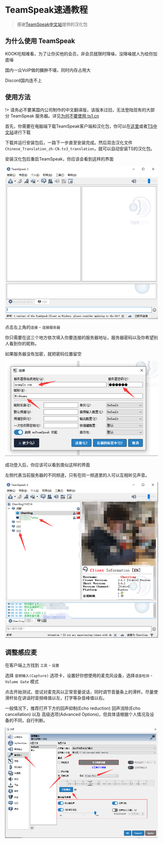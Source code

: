 # TeamSpeak速通教程

> 感谢[TeamSpeak中文站](https://teamspeak.app/)提供的汉化包

## 为什么使用 TeamSpeak

KOOK吃相难看，为了让你买他的会员，非会员就限时降噪，没降噪就人为给你加底噪

国内一众VoIP做的臃肿不堪，同时内存占用大

Discord国内连不上

## 使用方法

!> 请务必不要某国内公司制作的中文翻译版，该版本过旧，无法登陆现有的大部分 TeamSpeak 服务器。详见[为何不要使用 ts1.cn](https://teamspeak.app/docs/advanced/why-not-ts-cn/)

首先，你需要在电脑端下载TeamSpeak客户端和汉化包，你可以在[这里](https://cherrling.lanzouo.com/iTjv61ov8kej)或者[TS中文站](https://teamspeak.app/)进行下载

下载并运行安装包后，一路下一步直至安装完成。然后双击汉化文件`Chinese_Translation_zh-CN.ts3_translation`，就可以自动安装TS的汉化包。

安装汉化包后重启TeamSpeak，你应该会看到这样的界面

![alt text](assets/ts/image.png)

点击左上角的`连接` - `连接服务器`

你只需要在这三个地方依次填入你要连接的服务器地址，服务器密码以及你希望别人看到你的昵称。

如果服务器没有加密，就把密码位置留空

![alt text](assets/ts/image-1.png)

成功登入后，你应该可以看到类似这样的界面

左侧代表当前服务器的不同频道，只有在同一频道里的人可以互相听见声音。

![alt text](assets/ts/image-2.png)

## 调整感应麦

在客户端上方找到 `工具` - `设置`

选择 `音频输入(Capture)` 选项卡，设置好你想使用的麦克风设备，选择`语音检测` - `Volume Gate` 模式

点击开始测试，尝试对麦克风以正常音量说话，同时调节音量条上的滑杆。尽量使滑杆处在讲话时音频峰值以左，打字等杂音峰值以右。

一般情况下，推荐打开下方的回声抑制(Echo reduction) 回声消除(Echo cancellation) 以及 高级选项(Advanced Options)，但具体请根据个人情况及设备的不同，自行判断。

![alt text](assets/ts/image-3.png)